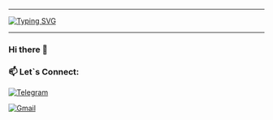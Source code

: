 <body>
  <div> 
    <hr/>
    <a href="https://git.io/typing-svg"><img src="https://readme-typing-svg.demolab.com?font=Fira+Code&size=30&color=3FF744&pause=2500&random=false&width=550&height=55&lines=Dmitry+-+Android+Developer" alt="Typing SVG" /></a>
    <hr/>
  </div>
<div>
  <h3>Hi there 👋</h3>
</div> 
  <div>
    <h3>📫 Let`s Connect:</h3>
    
[![Telegram](https://img.shields.io/badge/Telegram-Message-blue?style=flat-square&logo=telegram)](https://t.me/Dmitry3755)

[![Gmail](https://img.shields.io/badge/Email-Send%20a%20Message-red?style=flat-square&logo=email)](mailto:dmitry3755@gmail.com)

  </div>
</body>
<!--
**Dmitry3755/Dmitry3755** is a ✨ _special_ ✨ repository because its `README.md` (this file) appears on your GitHub profile.
[![Anurag's GitHub stats](https://github-readme-stats.vercel.app/api?username=anuraghazra)](https://github.com/anuraghazra/github-readme-stats)
Here are some ideas to get you started:

- 🔭 I’m currently working on ...
- 🌱 I’m currently learning ...
- 👯 I’m looking to collaborate on ...
- 🤔 I’m looking for help with ...
- 💬 Ask me about ...
- 📫 How to reach me: ...
- 😄 Pronouns: ...
- ⚡ Fun fact: ...
-->

